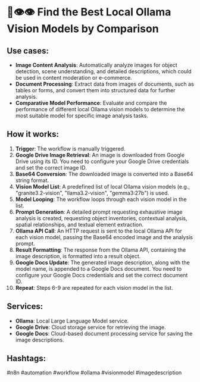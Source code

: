 # 🦙👁️👁️ Find the Best Local Ollama Vision Models by Comparison

## Use cases:

- **Image Content Analysis**: Automatically analyze images for object detection, scene understanding, and detailed descriptions, which could be used in content moderation or e-commerce.
- **Document Processing**: Extract data from images of documents, such as tables or forms, and convert them into structured data for further analysis.
- **Comparative Model Performance**: Evaluate and compare the performance of different local Ollama vision models to determine the most suitable model for specific image analysis tasks.

## How it works:

1.  **Trigger**: The workflow is manually triggered.
2.  **Google Drive Image Retrieval**: An image is downloaded from Google Drive using its ID. You need to configure your Google Drive credentials and set the correct image ID.
3.  **Base64 Conversion**: The downloaded image is converted into a Base64 string format.
4.  **Vision Model List**: A predefined list of local Ollama vision models (e.g., "granite3.2-vision", "llama3.2-vision", "gemma3:27b") is used.
5.  **Model Looping**: The workflow loops through each vision model in the list.
6.  **Prompt Generation**: A detailed prompt requesting exhaustive image analysis is created, requesting object inventories, contextual analysis, spatial relationships, and textual element extraction.
7.  **Ollama API Call**: An HTTP request is sent to the local Ollama API for each vision model, passing the Base64 encoded image and the analysis prompt.
8.  **Result Formatting**: The response from the Ollama API, containing the image description, is formatted into a result object.
9.  **Google Docs Update**: The generated image description, along with the model name, is appended to a Google Docs document. You need to configure your Google Docs credentials and set the correct document ID.
10. **Repeat**: Steps 6-9 are repeated for each vision model in the list.

## Services:

-   **Ollama**: Local Large Language Model service.
-   **Google Drive**: Cloud storage service for retrieving the image.
-   **Google Docs**: Cloud-based document processing service for saving the image descriptions.

## Hashtags:

#n8n #automation #workflow #ollama #visionmodel #imagedescription
